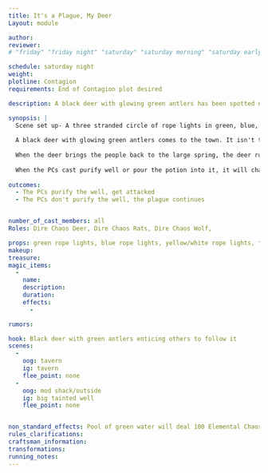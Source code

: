 ```yaml
---
title: It's a Plague, My Deer
Layout: module

author: 
reviewer: 
# "friday" "friday night" "saturday" "saturday morning" "saturday early afternoon" "saturday early evening" "saturday night" "reaction" "tavern setup" "townsfolk" "randoms"

schedule: saturday night
weight: 
plotline: Contagion
requirements: End of Contagion plot desired

description: A black deer with glowing green antlers has been spotted near the town. It acts like it wants someone to follow it. When followed, the deer leads them right to the source of the plague.

synopsis: |
  Scene set up- A three stranded circle of rope lights in green, blue, and yellow/white. It should be a big enough circle that people have trouble getting to the center quickly. Only one rope light will be lit at a time. The marshal is responsible for turning it on and off.
  
  A black deer with glowing green antlers comes to the town. It isn't there to attack anyone or anything of the sort. It's there to get people to follow it. It is under instruction from On Brighthelm, the beastmaster responsible for the rats and the sickness running through the town, to go to town and retrieve as many people as possible.  
  
  When the deer brings the people back to the large spring, the deer runs away. They find a large spring lit green in the night. In the center of the spring, out of reach, is a treasure chest. This chest has a hook on the top of it. If anyone steps in this pool at anytime, they take 100 Elemental Chaos per second. The spring is incredibly toxic and needs to be purified. It is a two part process, one is Purify Well, and the other is they have to pour a potion into the well to complete the process. The potion is in a puzzle box in the center of the circle. Laying around the pool are pieces of PVC. One has a hook on the end. The PCs must put together the hook, get the chest, open the puzzle, pour the potion into the pool, and then cast purify well onto it. Or poured into the well after cast purify well, either way will work.
  
  When the PCs cast purify well or pour the potion into it, it will change the ropelight color to blue. When the last step is done, the rope light color will change to yellow/white, then go off. The well is then purified. The spring in town must be purified, and the plague will go away. 
  
outcomes: 
  - The PCs purify the well, get attacked
  - The PCs don't purify the well, the plague continues 


number_of_cast_members: all
Roles: Dire Chaos Deer, Dire Chaos Rats, Dire Chaos Wolf,

props: green rope lights, blue rope lights, yellow/white rope lights, treasure chest, PVC poles with hook
makeup: 
treasure: 
magic_items:
  - 
    name: 
    description:  
    duration: 
    effects: 
      - 

rumors: 

hook: Black deer with green antlers enticing others to follow it
scenes: 
  - 
    oog: tavern
    ig: tavern
    flee_point: none
  - 
    oog: mod shack/outside
    ig: big tainted well
    flee_point: none


non_standard_effects: Pool of green water will deal 100 Elemental Chaos per second for PCs
rules_clarifications: 
craftsman_information: 
transformations: 
running_notes: 
---
```

